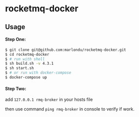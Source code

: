 # rocketmq-docker



## Usage

#### Step One:

```sh
$ git clone git@github.com:marlondu/rocketmq-docker.git
$ cd rocketmq-docker
$ # run with shell
$ sh build.sh -v 4.3.1
$ sh start.sh
$ # or run with docker-compose
$ docker-compose up
```

#### Step Two:

add `127.0.0.1 rmq-broker` in your hosts file

then use command `ping rmq-broker`  in console to verify if work.